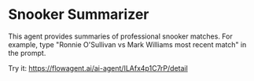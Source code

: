 # Snooker Summarizer

This agent provides summaries of professional snooker matches. For example, type "Ronnie O'Sullivan vs Mark Williams most recent match" in the prompt.

Try it: https://flowagent.ai/ai-agent/ILAfx4p1C7rP/detail
